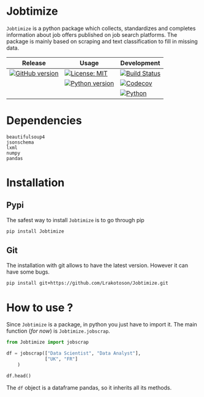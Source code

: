 # Jobtimize
`Jobtimize` is a python package which collects, standardizes and completes information about job offers published on job search platforms.
The package is mainly based on scraping and text classification to fill in missing data.


|Release|Usage|Development|
|---	|---  |---	      |
|[![GitHub version](https://img.shields.io/badge/Version-Planning-orange?style=for-the-badge)](https://travis-ci.com/Lrakotoson/Jobtimize)|[![License: MIT](https://img.shields.io/badge/License-MIT-yellow.svg?style=for-the-badge)](https://opensource.org/licenses/MIT)|[![Build Status](https://img.shields.io/travis/com/Lrakotoson/Jobtimize/master.svg?style=for-the-badge&logo=Travis-CI&logoColor=white)](https://travis-ci.com/Lrakotoson/Jobtimize)|
|   	|[![Python version](https://img.shields.io/badge/Python-3-blue?style=for-the-badge&logo=python&logoColor=yellow)](https://www.python.org/)|[![Codecov](https://img.shields.io/codecov/c/gh/Lrakotoson/Jobtimize?logo=Codecov&style=for-the-badge)](https://codecov.io/gh/Lrakotoson/Jobtimize/)|
|   	|   	|[![Python](https://img.shields.io/badge/Made%20with-Python-blue?style=for-the-badge&logo=python&labelColor=yellow)](https://www.python.org/)|

# Dependencies

```
beautifulsoup4
jsonschema
lxml
numpy
pandas
```

# Installation
## Pypi
The safest way to install `Jobtimize` is to go through pip
```bash
pip install Jobtimize
```

## Git
The installation with git allows to have the latest version. However it can have some bugs.
```bash
pip install git+https://github.com/Lrakotoson/Jobtimize.git
```

# How to use ?
Since `Jobtimize` is a package, in python you just have to import it.
The main function (*for now*) is `Jobtimize.jobscrap`.
```python
from Jobtimize import jobscrap

df = jobscrap(["Data Scientist", "Data Analyst"],
              ["UK", "FR"]
    )

df.head()
```
The `df` object is a dataframe pandas, so it inherits all its methods.